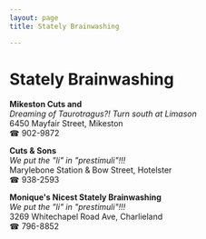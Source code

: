 ```yaml
---
layout: page 
title: Stately Brainwashing

---
```



# Stately Brainwashing


 **Mikeston Cuts and**  
_Dreaming of Taurotragus?! 
Turn south at Limason_  
6450 Mayfair Street, Mikeston  
☎ 902-9872

**Cuts & Sons**  
_We put the "li" in "prestimuli"!!!_  
Marylebone Station & Bow Street, Hotelster  
☎ 938-2593

**Monique's Nicest Stately Brainwashing**  
_We put the "li" in "prestimuli"!!!_  
3269 Whitechapel Road Ave, Charlieland  
☎ 796-8852

